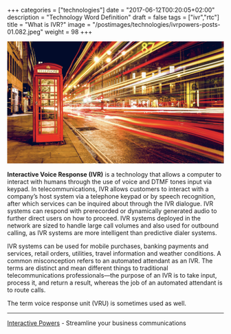 +++
categories = ["technologies"]
date = "2017-06-12T00:20:05+02:00"
description = "Technology Word Definition"
draft = false
tags = ["ivr","rtc"]
title = "What is IVR?"
image = "/postimages/technologies/ivrpowers-posts-01.082.jpeg"
weight = 98
+++

![Phone IVR](/postimages/technologies/ivrpowers-posts-01.082.jpeg)

**Interactive Voice Response (IVR)** is a technology that allows a computer to interact with humans through the use of voice and DTMF tones input via keypad. In telecommunications, IVR allows customers to interact with a company’s host system via a telephone keypad or by speech recognition, after which services can be inquired about through the IVR dialogue. IVR systems can respond with prerecorded or dynamically generated audio to further direct users on how to proceed. IVR systems deployed in the network are sized to handle large call volumes and also used for outbound calling, as IVR systems are more intelligent than predictive dialer systems.

IVR systems can be used for mobile purchases, banking payments and services, retail orders, utilities, travel information and weather conditions. A common misconception refers to an automated attendant as an IVR. The terms are distinct and mean different things to traditional telecommunications professionals—the purpose of an IVR is to take input, process it, and return a result, whereas the job of an automated attendant is to route calls.

The term voice response unit (VRU) is sometimes used as well.

---
[Interactive Powers](http://www.ivrpowers.com/) - Streamline your business communications
